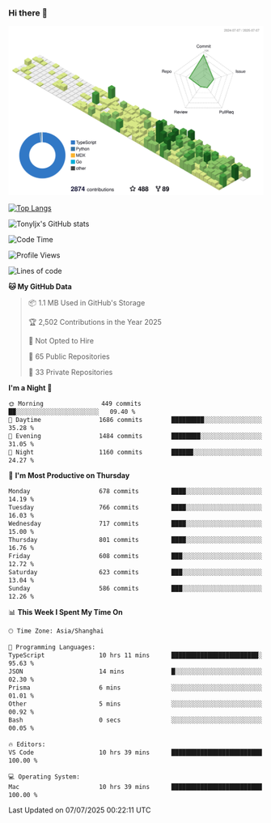 ### Hi there 👋

![](./profile-3d-contrib/profile-green-animate.svg)

 

[![Top Langs](https://github-readme-stats.vercel.app/api/top-langs/?username=tonyljx)](https://github.com/anuraghazra/github-readme-stats)

![Tonyljx's GitHub stats](https://github-readme-stats.vercel.app/api?username=tonyljx&theme=default&show_icons=true)

 

<!--START_SECTION:waka-->
![Code Time](http://img.shields.io/badge/Code%20Time-1%2C380%20hrs%2041%20mins-blue)

![Profile Views](http://img.shields.io/badge/Profile%20Views-0-blue)

![Lines of code](https://img.shields.io/badge/From%20Hello%20World%20I%27ve%20Written-2.0%20million%20lines%20of%20code-blue)

**🐱 My GitHub Data** 

> 📦 1.1 MB Used in GitHub's Storage 
 > 
> 🏆 2,502 Contributions in the Year 2025
 > 
> 🚫 Not Opted to Hire
 > 
> 📜 65 Public Repositories 
 > 
> 🔑 33 Private Repositories 
 > 
**I'm a Night 🦉** 

```text
🌞 Morning                449 commits         ██░░░░░░░░░░░░░░░░░░░░░░░   09.40 % 
🌆 Daytime                1686 commits        █████████░░░░░░░░░░░░░░░░   35.28 % 
🌃 Evening                1484 commits        ████████░░░░░░░░░░░░░░░░░   31.05 % 
🌙 Night                  1160 commits        ██████░░░░░░░░░░░░░░░░░░░   24.27 % 
```
📅 **I'm Most Productive on Thursday** 

```text
Monday                   678 commits         ████░░░░░░░░░░░░░░░░░░░░░   14.19 % 
Tuesday                  766 commits         ████░░░░░░░░░░░░░░░░░░░░░   16.03 % 
Wednesday                717 commits         ████░░░░░░░░░░░░░░░░░░░░░   15.00 % 
Thursday                 801 commits         ████░░░░░░░░░░░░░░░░░░░░░   16.76 % 
Friday                   608 commits         ███░░░░░░░░░░░░░░░░░░░░░░   12.72 % 
Saturday                 623 commits         ███░░░░░░░░░░░░░░░░░░░░░░   13.04 % 
Sunday                   586 commits         ███░░░░░░░░░░░░░░░░░░░░░░   12.26 % 
```


📊 **This Week I Spent My Time On** 

```text
🕑︎ Time Zone: Asia/Shanghai

💬 Programming Languages: 
TypeScript               10 hrs 11 mins      ████████████████████████░   95.63 % 
JSON                     14 mins             █░░░░░░░░░░░░░░░░░░░░░░░░   02.30 % 
Prisma                   6 mins              ░░░░░░░░░░░░░░░░░░░░░░░░░   01.01 % 
Other                    5 mins              ░░░░░░░░░░░░░░░░░░░░░░░░░   00.92 % 
Bash                     0 secs              ░░░░░░░░░░░░░░░░░░░░░░░░░   00.05 % 

🔥 Editors: 
VS Code                  10 hrs 39 mins      █████████████████████████   100.00 % 

💻 Operating System: 
Mac                      10 hrs 39 mins      █████████████████████████   100.00 % 
```


 Last Updated on 07/07/2025 00:22:11 UTC
<!--END_SECTION:waka-->
